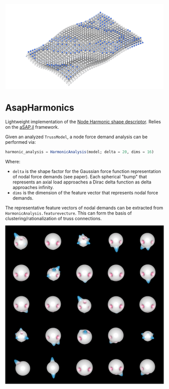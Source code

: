 ![](assets/nodes-axo.png)

# AsapHarmonics
Lightweight implementation of the [Node Harmonic shape descriptor](https://link.springer.com/article/10.1007/s44150-022-00021-4). Relies on the [aSAP.jl](https://github.com/keithjlee/Asap) framework.

Given an analyzed `TrussModel`, a node force demand analysis can be performed via:
```julia
harmonic_analysis = HarmonicAnalysis(model; delta = 20, dims = 16)
```
Where:
- `delta` is the shape factor for the Gaussian force function representation of nodal force demands (see paper). Each spherical "bump" that represents an axial load approaches a Dirac delta function as delta approaches infinity.
- `dims` is the dimension of the feature vector that represents nodal force demands.

The representative feature vectors of nodal demands can be extracted from `HarmonicAnalysis.featurevecture`. This can form the basis of clustering/rationalization of truss connections.

![](assets/blobs.png)